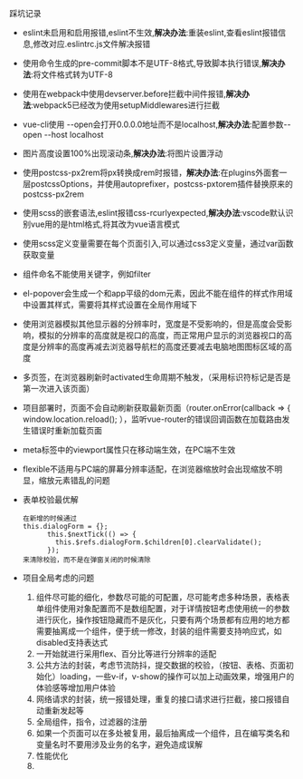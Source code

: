 踩坑记录

- eslint未启用和启用报错,eslint不生效,**解决办法**:重装eslint,查看eslint报错信息,修改对应.eslintrc.js文件解决报错
- 使用命令生成的pre-commit脚本不是UTF-8格式,导致脚本执行错误,**解决办法**:将文件格式转为UTF-8
- 使用在webpack中使用devserver.before拦截中间件报错,**解决办法**:webpack5已经改为使用setupMiddlewares进行拦截
- vue-cli使用 --open会打开0.0.0.0地址而不是localhost,**解决办法**:配置参数--open --host localhost
- 图片高度设置100%出现滚动条,**解决办法**:将图片设置浮动
- 使用postcss-px2rem将px转换成rem时报错，**解决办法**:在plugins外面套一层postcssOptions，并使用autoprefixer，postcss-pxtorem插件替换原来的postcss-px2rem


- 使用scss的嵌套语法,eslint报错css-rcurlyexpected,**解决办法**:vscode默认识别vue用的是html格式,将其改为vue语言模式

- 使用scss定义变量需要在每个页面引入,可以通过css3定义变量，通过var函数获取变量

- 组件命名不能使用关键字，例如filter

- el-popover会生成一个和app平级的dom元素，因此不能在组件的样式作用域中设置其样式，需要将其样式设置在全局作用域下

- 使用浏览器模拟其他显示器的分辨率时，宽度是不受影响的，但是高度会受影响，模拟的分辨率的高度就是视口的高度，而正常用户显示的浏览器视口的高度是分辨率的高度再减去浏览器导航栏的高度还要减去电脑地图图标区域的高度

- 多页签，在浏览器刷新时activated生命周期不触发，（采用标识符标记是否是第一次进入该页面）

- 项目部署时，页面不会自动刷新获取最新页面（router.onError(callback => {  window.location.reload(); ），监听vue-router的错误回调函数在加载路由发生错误时重新加载页面

- meta标签中的viewport属性只在移动端生效，在PC端不生效

- flexible不适用与PC端的屏幕分辨率适配，在浏览器缩放时会出现缩放不明显，缩放元素错乱的问题

- 表单校验最优解

  ```
  在新增的时候通过
  this.dialogForm = {};
        this.$nextTick(() => {
          this.$refs.dialogForm.$children[0].clearValidate();
        });
  来清除校验，而不是在弹窗关闭的时候清除
  ```

- 项目全局考虑的问题
  1. 组件尽可能的细化，参数尽可能的可配置，尽可能考虑多种场景，表格表单组件使用对象配置而不是数组配置，对于详情按钮考虑使用统一的参数进行灰化，操作按钮隐藏而不是灰化，只要有两个场景都有应用的地方都需要抽离成一个组件，便于统一修改，封装的组件需要支持响应式，如disabled支持表达式
  2. 一开始就进行采用flex、百分比等进行分辨率的适配
  3. 公共方法的封装，考虑节流防抖，提交数据的校验，（按钮、表格、页面初始化）loading，一些v-if，v-show的操作可以加上动画效果，增强用户的体验感等增加用户体验
  4. 网络请求的封装，统一报错处理，重复的接口请求进行拦截，接口报错自动重新发起等
  5. 全局组件，指令，过滤器的注册
  6. 如果一个页面可以在多处被复用，最后抽离成一个组件，且在编写类名和变量名时不要用涉及业务的名字，避免造成误解
  7. 性能优化
  8. 